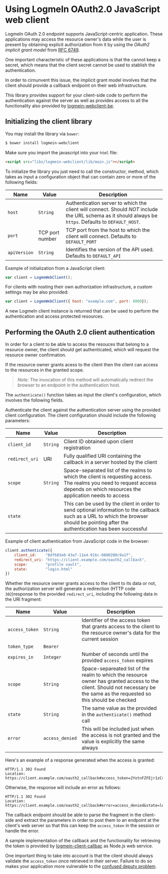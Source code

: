 Using LogmeIn OAuth2.0 JavaScript web client
=======

LogmeIn OAuth 2.0 endpoint supports JavaScript-centric application. 
These applications may access the resource owner's data while the user is present by obtaining explicit authorization from it by using the *OAuth2 implicit grant model* from [RFC 6749](http://tools.ietf.org/html/rfc6749#section-4.2).

One important characteristic of these applications is that the cannot keep a secret, which means that the client secret cannot be used to stablish the authentication.

In order to cirnunvent this issue, the implicit grant model involves that the client should provide a callback endpoint on their web infrastructure.

This library provides support for your client-side code to perform the authentication against the server as well as provides access to all the functionality also provided by [logmein-webclient-be](https://github.com/activems/logmein-webclient-be).

Initializing the client library
-----------

You may install the library via `bower`:

```bash
$ bower install logmein-webclient
```
Make sure you import the javascript into your `html` file:

```html
<script src="libs/logmein-webclient/lib/main.js"></script>
```

To initialize the library you just need to call the constructor, method, which takes as input a configuration object that can contain zero or more of the following fields:

|Name|Value|Description|
|----|-----|-----------|
|`host`|`String`|Authentication server to which the client will connect. Should *NOT* include the URL schema as it should always be `https`. Defaults to `DEFAULT_HOST`.|
|`port`|TCP port number|TCP port from the host to which the client will connect. Defaults to `DEFAULT_PORT`|
|`apiVersion`|`String`|Identifies the version of the API used. Defaults to `DEFAULT_API`|

Example of initialization from a JavaScript client:

```javascript
var client = LogmeWebClient();
```
For clients with nosting their own authorization infrastructure, a custom settings may be also provided:

```javascript
var client = LogmeWebClient({ host: "example.com", port: 8000});
```
A new LogmeIn client instance is returned that can be used to
perform the authentication and access protected resources.

Performing the OAuth 2.0 client authentication
------------
In order for a client to be able to access the resouces that belong to a resource owner, the client should get authenticated, which will request the resource owner confirmation.

If the resource owner grants acess to the client then the client can access to the resources in the granted scope.

> *Note:* The invocation of this method will automatically redirect the browser to an endpoint in the authentication host.

The `authenticate()` function takes as input the client's configuration, which involves the following fields. 

Authenticate the client against the authentication server using the provided client configuration. The client configuration should include the following parameters:

|Name|Value|Description|
|----|-----|-----------|
|`client_id`|`String`|Client ID obtained upon client registration|
|`redirect_uri`|URI|Fully qualified URI containing the callback in a server hosted by the client|
|`scope`|`String`|Space-separated list of the realms to which the client is requesting access. The realms you need to request access depends on which resources the application needs to access|
|`state`||This can be used by the client in order to send optional information to the callback such as a URL to which the browser should be pointing after the authentication has been successful|

Example of client authentication from JavaScript code in the browser:

```javascript
client.authenticate({
    client_id:    "8df683e0-43a7-11e4-916c-0800200c9a1f",
    redirect_uri: "https://client.example.com/oauth2_callback",
    scope:        "profile vault",
    state:        "login.html"
})
```
Whether the resource owner grants access to the client to its data or not,  the authorization server will generate a redirection (HTTP code `302`)response to the provided `redirect_uri`, including the following data in the URI fragment:

|Name|Value|Description|
|----|-----|-----------|
|`access_token`|`String`|Identifier of the access token that grants access to the client to the resource owner's data for the current session|
|`token_type`|`Bearer`||
|`expires_in`|`Integer`|Number of seconds until the provided `access_token` expires|
|`scope`|`String`|Space-separeated list of the realm to which the resource owner has granted access to the client. Should not necessary be the same as the requested so this should be checked|
|`state`|`String`|The same value as the provided in the `authenticate()` method call|
|`error`|`access_denied`|This will be included just when the access is not granted and the value is explicitly the same always|

Here's an example of a response generated when the access is granted:

 ```
HTTP/1.1 302 Found
Location: https://client.example.com/oauth2_callback#access_token=2YotnFZFEjr1zCsicMWpAA&token_type=Bearer&expires_in=60&scope=profile%20vault&state=login.html
```
Otherwise, the response will include an error as follows:

```
HTTP/1.1 302 Found
Location: https://client.example.com/oauth2_callback#error=access_denied&state=login.html
````

The callback endpoint should be able to parse the fragment in the client-side 
and extract the parameters in order to post them to an endpoint at the client's web server so that this can keep the `access_token` in the session or handle the error.
 
A sample implementation of the callback and the functionality for retrieving the token is provided by [logmein-client-callbac](https://github.com/activems/logmein-client-callback) as Node.js web service.

One important thing to take into account is that the client should always validate the `access_token` once retrieved in their server. Failure to do so
makes your application more vulnerable to the [confused deputy problem](http://en.wikipedia.org/wiki/Confused_deputy_problem).
